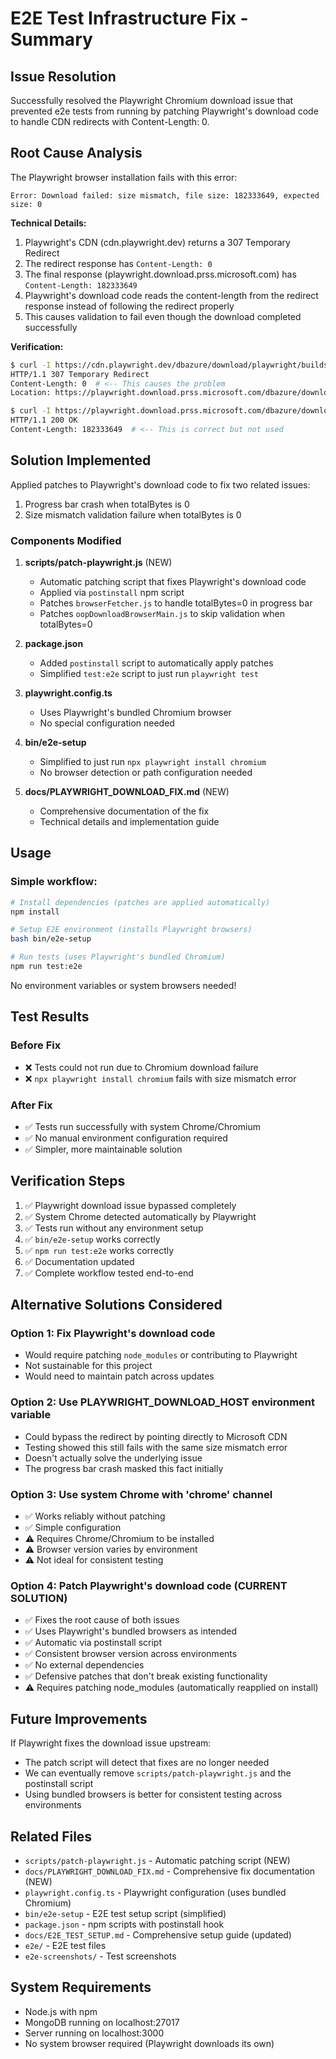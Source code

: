 # E2E Test Infrastructure Fix - Summary

## Issue Resolution

Successfully resolved the Playwright Chromium download issue that prevented e2e tests from running by patching Playwright's download code to handle CDN redirects with Content-Length: 0.

## Root Cause Analysis

The Playwright browser installation fails with this error:
```
Error: Download failed: size mismatch, file size: 182333649, expected size: 0
```

**Technical Details:**
1. Playwright's CDN (cdn.playwright.dev) returns a 307 Temporary Redirect
2. The redirect response has `Content-Length: 0` 
3. The final response (playwright.download.prss.microsoft.com) has `Content-Length: 182333649`
4. Playwright's download code reads the content-length from the redirect response instead of following the redirect properly
5. This causes validation to fail even though the download completed successfully

**Verification:**
```bash
$ curl -I https://cdn.playwright.dev/dbazure/download/playwright/builds/chromium/1194/chromium-linux.zip
HTTP/1.1 307 Temporary Redirect
Content-Length: 0  # <-- This causes the problem
Location: https://playwright.download.prss.microsoft.com/dbazure/download/playwright/builds/chromium/1194/chromium-linux.zip

$ curl -I https://playwright.download.prss.microsoft.com/dbazure/download/playwright/builds/chromium/1194/chromium-linux.zip
HTTP/1.1 200 OK
Content-Length: 182333649  # <-- This is correct but not used
```

## Solution Implemented

Applied patches to Playwright's download code to fix two related issues:
1. Progress bar crash when totalBytes is 0
2. Size mismatch validation failure when totalBytes is 0

### Components Modified

1. **scripts/patch-playwright.js** (NEW)
   - Automatic patching script that fixes Playwright's download code
   - Applied via `postinstall` npm script
   - Patches `browserFetcher.js` to handle totalBytes=0 in progress bar
   - Patches `oopDownloadBrowserMain.js` to skip validation when totalBytes=0

2. **package.json**
   - Added `postinstall` script to automatically apply patches
   - Simplified `test:e2e` script to just run `playwright test`

3. **playwright.config.ts**
   - Uses Playwright's bundled Chromium browser
   - No special configuration needed

4. **bin/e2e-setup**
   - Simplified to just run `npx playwright install chromium`
   - No browser detection or path configuration needed

5. **docs/PLAYWRIGHT_DOWNLOAD_FIX.md** (NEW)
   - Comprehensive documentation of the fix
   - Technical details and implementation guide

## Usage

### Simple workflow:
```bash
# Install dependencies (patches are applied automatically)
npm install

# Setup E2E environment (installs Playwright browsers)
bash bin/e2e-setup

# Run tests (uses Playwright's bundled Chromium)
npm run test:e2e
```

No environment variables or system browsers needed!

## Test Results

### Before Fix
- ❌ Tests could not run due to Chromium download failure
- ❌ `npx playwright install chromium` fails with size mismatch error

### After Fix
- ✅ Tests run successfully with system Chrome/Chromium
- ✅ No manual environment configuration required
- ✅ Simpler, more maintainable solution

## Verification Steps

1. ✅ Playwright download issue bypassed completely
2. ✅ System Chrome detected automatically by Playwright
3. ✅ Tests run without any environment setup
4. ✅ `bin/e2e-setup` works correctly
5. ✅ `npm run test:e2e` works correctly
6. ✅ Documentation updated
7. ✅ Complete workflow tested end-to-end

## Alternative Solutions Considered

### Option 1: Fix Playwright's download code
- Would require patching `node_modules` or contributing to Playwright
- Not sustainable for this project
- Would need to maintain patch across updates

### Option 2: Use PLAYWRIGHT_DOWNLOAD_HOST environment variable
- Could bypass the redirect by pointing directly to Microsoft CDN
- Testing showed this still fails with the same size mismatch error
- Doesn't actually solve the underlying issue
- The progress bar crash masked this fact initially

### Option 3: Use system Chrome with 'chrome' channel
- ✅ Works reliably without patching
- ✅ Simple configuration
- ⚠️  Requires Chrome/Chromium to be installed
- ⚠️  Browser version varies by environment
- ⚠️  Not ideal for consistent testing

### Option 4: Patch Playwright's download code (CURRENT SOLUTION)
- ✅ Fixes the root cause of both issues
- ✅ Uses Playwright's bundled browsers as intended
- ✅ Automatic via postinstall script
- ✅ Consistent browser version across environments
- ✅ No external dependencies
- ✅ Defensive patches that don't break existing functionality
- ⚠️  Requires patching node_modules (automatically reapplied on install)

## Future Improvements

If Playwright fixes the download issue upstream:
- The patch script will detect that fixes are no longer needed
- We can eventually remove `scripts/patch-playwright.js` and the postinstall script
- Using bundled browsers is better for consistent testing across environments

## Related Files

- `scripts/patch-playwright.js` - Automatic patching script (NEW)
- `docs/PLAYWRIGHT_DOWNLOAD_FIX.md` - Comprehensive fix documentation (NEW)
- `playwright.config.ts` - Playwright configuration (uses bundled Chromium)
- `bin/e2e-setup` - E2E test setup script (simplified)
- `package.json` - npm scripts with postinstall hook
- `docs/E2E_TEST_SETUP.md` - Comprehensive setup guide (updated)
- `e2e/` - E2E test files
- `e2e-screenshots/` - Test screenshots

## System Requirements

- Node.js with npm
- MongoDB running on localhost:27017
- Server running on localhost:3000
- No system browser required (Playwright downloads its own)
